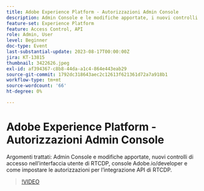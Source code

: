 ```yaml
---
title: Adobe Experience Platform - Autorizzazioni Admin Console
description: Admin Console e le modifiche apportate, i nuovi controlli di accesso nell’interfaccia utente di RTCDP, la console Adobe.io/developer e come impostare le autorizzazioni per l’integrazione dell’API RTCDP.
feature-set: Experience Platform
feature: Access Control, API
role: Admin, User
level: Beginner
doc-type: Event
last-substantial-update: 2023-08-17T00:00:00Z
jira: KT-13815
thumbnail: 3422626.jpeg
exl-id: af394367-c8b8-44da-a1c4-864e443eab29
source-git-commit: 1792dc318643aec2c12613f621361d72a7a918b1
workflow-type: tm+mt
source-wordcount: '66'
ht-degree: 0%

---
```


# Adobe Experience Platform - Autorizzazioni Admin Console

Argomenti trattati: Admin Console e modifiche apportate, nuovi controlli di accesso nell’interfaccia utente di RTCDP, console Adobe.io/developer e come impostare le autorizzazioni per l’integrazione API di RTCDP.

>[!VIDEO](https://video.tv.adobe.com/v/3422626/?learn=on)
